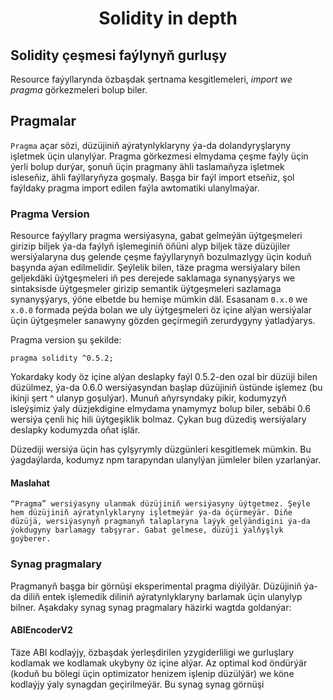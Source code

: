 # <div align="center">Solidity in depth</div>

## Solidity çeşmesi faýlynyň gurluşy

Resource faýyllarynda özbaşdak şertnama kesgitlemeleri, <em>import we pragma</em> görkezmeleri bolup biler.

## Pragmalar

`Pragma` açar sözi, düzüjiniň aýratynlyklaryny ýa-da dolandyryşlaryny işletmek üçin ulanylýar. Pragma görkezmesi elmydama çeşme faýly üçin ýerli bolup durýar, şonuň üçin pragmany ähli taslamaňyza işletmek isleseňiz, ähli faýllaryňyza goşmaly. Başga bir faýl import etseňiz, şol faýldaky pragma import edilen faýla awtomatiki ulanylmaýar.

### Pragma Version

Resource faýyllary pragma wersiýasyna, gabat gelmeýän üýtgeşmeleri girizip biljek ýa-da faýlyň işlemeginiň öňüni alyp biljek täze düzüjiler wersiýalaryna duş gelende çeşme faýyllarynyň bozulmazlygy üçin koduň başynda aýan edilmelidir. Şeýlelik bilen, täze pragma wersiýalary bilen geljekdäki üýtgeşmeleri iň pes derejede saklamaga synanyşýarys we sintaksisde üýtgeşmeler girizip semantik üýtgeşmeleri sazlamaga synanyşýarys, ýöne elbetde bu hemişe mümkin däl. Esasanam `0.x.0` we `x.0.0` formada peýda bolan we uly üýtgeşmeleri öz içine alýan wersiýalar üçin üýtgeşmeler sanawyny gözden geçirmegiň zerurdygyny ýatladýarys.

Pragma version şu şekilde:

```
pragma solidity ^0.5.2;
```

Yokardaky kody öz içine alýan deslapky faýl 0.5.2-den ozal bir düzüji bilen düzülmez, ýa-da 0.6.0 wersiýasyndan başlap düzüjiniň üstünde işlemez (bu ikinji şert ^ ulanyp goşulýar). Munuň aňyrsyndaky pikir, kodumyzyň isleýşimiz ýaly düzjekdigine elmydama ynamymyz bolup biler, sebäbi 0.6 wersiýa çenli hiç hili üýtgeşiklik bolmaz. Çykan bug düzediş wersiýalary deslapky kodumyzda oňat işlär.

Düzediji wersiýa üçin has çylşyrymly düzgünleri kesgitlemek mümkin. Bu ýagdaýlarda, kodumyz npm tarapyndan ulanylýan jümleler bilen yzarlanýar.

#### Maslahat

```
“Pragma” wersiýasyny ulanmak düzüjiniň wersiýasyny üýtgetmez. Şeýle hem düzüjiniň aýratynlyklaryny işletmeýär ýa-da öçürmeýär. Diňe düzüjä, wersiýasynyň pragmanyň talaplaryna laýyk gelýändigini ýa-da ýokdugyny barlamagy tabşyrar. Gabat gelmese, düzüji ýalňyşlyk goýberer.
```

### Synag pragmalary

Pragmanyň başga bir görnüşi eksperimental pragma diýilýär. Düzüjiniň ýa-da diliň entek işlemedik diliniň aýratynlyklaryny barlamak üçin ulanylyp bilner. Aşakdaky synag synag pragmalary häzirki wagtda goldanýar:

#### ABIEncoderV2

Täze ABI kodlaýjy, özbaşdak ýerleşdirilen yzygiderliligi we gurluşlary kodlamak we kodlamak ukybyny öz içine alýar. Az optimal kod öndürýär (koduň bu bölegi üçin optimizator henizem işlenip düzülýär) we köne kodlaýjy ýaly synagdan geçirilmeýär. Bu synag synag görnüşi
